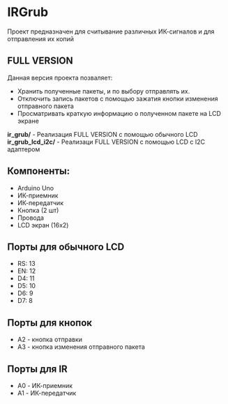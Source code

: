 # IRGrub
Проект предназначен для считывание различных ИК-сигналов и для отправления их копий

## FULL VERSION
Данная версия проекта позваляет:
- Хранить полученные пакеты, и по выбору отправлять их.
- Отключить запись пакетов с помощью зажатия кнопки изменения отправного пакета
- Просматривать краткую информацию о полученном пакете на LCD экране

**ir_grub/** - Реализация FULL VERSION с помощью обычного LCD
**ir_grub_lcd_i2c/** - Реализаци FULL VERSION с помощью LCD с I2C адаптером

## Компоненты:
- Arduino Uno
- ИК-приемник
- ИК-передатчик
- Кнопка (2 шт)
- Провода
- LCD экран (16x2)

## Порты для обычного LCD
- RS: 13
- EN: 12
- D4: 11
- D5: 10
- D6: 9
- D7: 8

## Порты для кнопок
- A2 - кнопка отправки
- A3 - кнопка изменения отправного пакета

## Порты для IR
- A0 - ИК-приемник
- A1 - ИК-передатчик